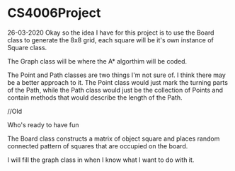 # CS4006Project


26-03-2020
Okay so the idea I have for this project is to use the Board class to generate the 8x8 grid, each square will be it's own instance of Square 
class.

The Graph class will be where the A* algorthim will be coded.

The Point and Path classes are two things I'm not sure of. I think there may be a better approach to it. 
The Point class would just mark the turning parts of the Path, 
while the Path class would just be the collection of Points and contain methods that would describe the length of the Path.

//Old

Who's ready to have fun

The Board class constructs a matrix of object square and places random connected pattern of squares that are occupied on the board.

I will fill the graph class in when I know what I want to do with it.
